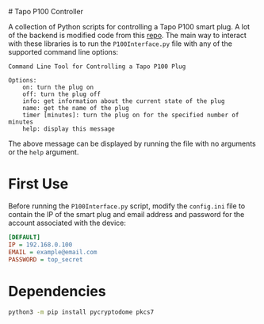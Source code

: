 # Tapo P100 Controller

A collection of Python scripts for controlling a Tapo P100 smart plug. A lot of the backend is modified code from this [repo](https://github.com/fishbigger/TapoP100). The main way to interact with these libraries is to run the `P100Interface.py` file with any of the supported command line options:

```
Command Line Tool for Controlling a Tapo P100 Plug

Options:
    on: turn the plug on
    off: turn the plug off
    info: get information about the current state of the plug
    name: get the name of the plug
    timer [minutes]: turn the plug on for the specified number of minutes
    help: display this message
```

The above message can be displayed by running the file with no arguments or the `help` argument.

# First Use

Before running the `P100Interface.py` script, modify the `config.ini` file to contain the IP of the smart plug and email address and password for the account associated with the device:

```ini
[DEFAULT]
IP = 192.168.0.100
EMAIL = example@email.com
PASSWORD = top_secret
```

# Dependencies

```bash
python3 -m pip install pycryptodome pkcs7
```

